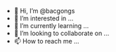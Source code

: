 - 👋 Hi, I’m @bacgongs
- 👀 I’m interested in ...
- 🌱 I’m currently learning ...
- 💞️ I’m looking to collaborate on ...
- 📫 How to reach me ...

<!---
bacgongs/bacgongs is a ✨ special ✨ repository because its `README.md` (this file) appears on your GitHub profile.
You can click the Preview link to take a look at your changes.
--->
